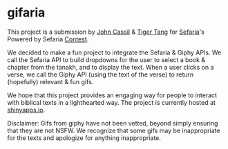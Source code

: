 # gifaria

This project is a submission by [John Cassil](http://johncassil.com) & [Tiger Tang](https://github.com/CodingTigerTang/) for [Sefaria](https://www.sefaria.org)'s Powered by Sefaria [Contest](http://sefaria.nationbuilder.com/contest).

We decided to make a fun project to integrate the Sefaria & Giphy APIs.  We call the Sefaria API to build dropdowns for the user to select a book & chapter from the tanakh, and to display the text. When a user clicks on a verse, we call the Giphy API (using the text of the verse) to return (hopefully) relevant & fun gifs.

We hope that this project provides an engaging way for people to interact with biblical texts in a lighthearted way.  The project is currently hosted at [shinyapps.io](https://tiger-tang.shinyapps.io/gifaria/).

Disclaimer: Gifs from giphy have not been vetted, beyond simply ensuring that they are not NSFW.  We recognize that some gifs may be inappropriate for the texts and apologize for anything inappropriate.
